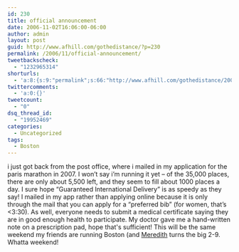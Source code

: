 ```yaml
---
id: 230
title: official announcement
date: 2006-11-02T16:06:00-06:00
author: admin
layout: post
guid: http://www.afhill.com/gothedistance/?p=230
permalink: /2006/11/official-announcement/
tweetbackscheck:
  - "1232965314"
shorturls:
  - 'a:8:{s:9:"permalink";s:66:"http://www.afhill.com/gothedistance/2006/11/official-announcement/";s:7:"tinyurl";s:25:"http://tinyurl.com/bxhwn5";s:4:"isgd";s:17:"http://is.gd/hflK";s:5:"bitly";s:18:"http://bit.ly/t5A1";s:5:"snipr";s:22:"http://snipr.com/aqt6f";s:5:"snurl";s:22:"http://snurl.com/aqt6f";s:7:"snipurl";s:24:"http://snipurl.com/aqt6f";s:4:"trim";s:17:"http://tr.im/cqzj";}'
twittercomments:
  - 'a:0:{}'
tweetcount:
  - "0"
dsq_thread_id:
  - "19952469"
categories:
  - Uncategorized
tags:
  - Boston
---
```

i just got back from the post office, where i mailed in my application for the paris marathon in 2007. I won&#8217;t say i&#8217;m running it yet &#8211; of the 35,000 places, there are only about 5,500 left, and they seem to fill about 1000 places a day. I sure hope &#8220;Guaranteed International Delivery&#8221; is as speedy as they say! I mailed in my app rather than applying online because it is only through the mail that you can apply for a &#8220;preferred bib&#8221; (for women, that&#8217;s <3:30). As well, everyone needs to submit a medical certificate saying they are in good enough health to participate. My doctor gave me a hand-written note on a prescription pad, hope that's sufficient! This will be the same weekend my friends are running Boston (and [Meredith](http://meredithrunningworld.blogspot.com) turns the big 2-9. Whatta weekend!